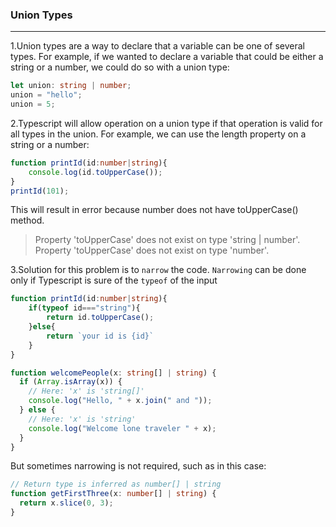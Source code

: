 ### Union Types
___
1.Union types are a way to declare that a variable can be one of several types. For example, if we wanted to declare a variable that could be either a string or a number, we could do so with a union type:

```typescript {cmd="node"}
let union: string | number;
union = "hello";
union = 5;
```

2.Typescript will allow operation on a union type if that operation is valid for all types in the union. For example, we can use the length property on a string or a number:

```typescript {cmd="node"}
function printId(id:number|string){
    console.log(id.toUpperCase());
}
printId(101);
```
This will result in error because number does not have toUpperCase() method.
>Property 'toUpperCase' does not exist on type 'string | number'.
  Property 'toUpperCase' does not exist on type 'number'.

3.Solution for this problem is to `narrow` the code. `Narrowing` can be done only if Typescript is sure of the `typeof` of the input

```typescript
function printId(id:number|string){
    if(typeof id==="string"){
        return id.toUpperCase();
    }else{
        return `your id is {id}`
    }
}  
```
```typescript
function welcomePeople(x: string[] | string) {
  if (Array.isArray(x)) {
    // Here: 'x' is 'string[]'
    console.log("Hello, " + x.join(" and "));
  } else {
    // Here: 'x' is 'string'
    console.log("Welcome lone traveler " + x);
  }
}
```
But sometimes narrowing is not required, such as in this case:
```typescript
// Return type is inferred as number[] | string
function getFirstThree(x: number[] | string) {
  return x.slice(0, 3);
}
```